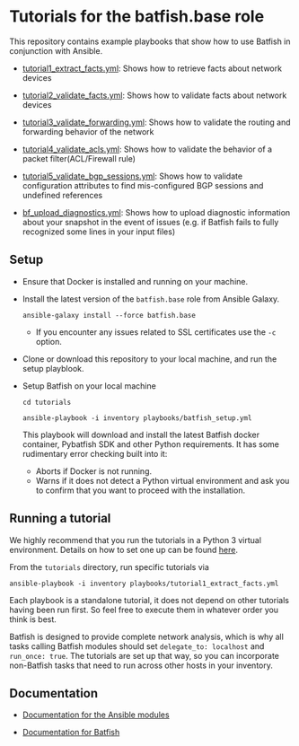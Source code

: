 # Tutorials for the batfish.base role

This repository contains example playbooks that show how to use Batfish in conjunction with Ansible.

- [tutorial1_extract_facts.yml](playbooks/tutorial1_extract_facts.yml): Shows how to retrieve facts about network devices

- [tutorial2_validate_facts.yml](playbooks/tutorial2_validate_facts.yml): Shows how to validate facts about network devices

- [tutorial3_validate_forwarding.yml](playbooks/tutorial3_validate_forwarding.yml): Shows how to validate the routing and forwarding behavior of the network

- [tutorial4_validate_acls.yml](playbooks/tutorial4_validate_acls.yml): Shows how to validate the behavior of a packet filter(ACL/Firewall rule) 

- [tutorial5_validate_bgp_sessions.yml](playbooks/tutorial5_validate_bgp_sessions.yml): Shows how to validate configuration attributes to find mis-configured BGP sessions and undefined references

- [bf_upload_diagnostics.yml](playbooks/bf_upload_diagnostics.yml): Shows how to upload diagnostic information about your snapshot in the event of issues (e.g. if Batfish fails to fully recognized some lines in your input files)

## Setup

- Ensure that Docker is installed and running on your machine.

- Install the latest version of the `batfish.base` role from Ansible Galaxy.

  `ansible-galaxy install --force batfish.base`
  - If you encounter any issues related to SSL certificates use the `-c` option. 

- Clone or download this repository to your local machine, and run the setup playblook.

- Setup Batfish on your local machine

  `cd tutorials`

  `ansible-playbook -i inventory playbooks/batfish_setup.yml`

  This playbook will download and install the latest Batfish docker container, Pybatfish SDK and other Python requirements. It has some rudimentary error checking built into it:  
  - Aborts if Docker is not running.
  - Warns if it does not detect a Python virtual environment and ask you to confirm that you want to proceed with the installation.
  

## Running a tutorial

We highly recommend that you run the tutorials in a Python 3 virtual environment. Details on how to set one up can be found [here](https://docs.python.org/3/library/venv.html).

From the `tutorials` directory, run specific tutorials via

  `ansible-playbook -i inventory playbooks/tutorial1_extract_facts.yml`

   Each playbook is a standalone tutorial, it does not depend on other tutorials having been run first. So feel free to execute them in whatever order you think is best.

   Batfish is designed to provide complete network analysis, which is why all tasks calling Batfish modules should set `delegate_to: localhost` and `run_once: true`. The tutorials are set up that way, so you can incorporate non-Batfish tasks that need to run across other hosts in your inventory.


## Documentation

 - [Documentation for the Ansible modules](../docs/README.md)

 - [Documentation for Batfish](https://github.com/batfish/batfish)

